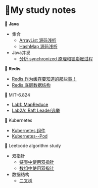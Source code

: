 # 🌰My study notes

🙊 **Java**
- 集合
	- [ArrayList 源码浅析](https://github.com/leeleezl/StudyNotes/blob/main/Java/%E9%9B%86%E5%90%88/ArrayList%20%E6%BA%90%E7%A0%81%E9%98%85%E8%AF%BB.md)
	- [HashMap 源码浅析](https://github.com/leeleezl/StudyNotes/blob/main/Java/%E9%9B%86%E5%90%88/HashMap%20%E6%BA%90%E7%A0%81%E9%98%85%E8%AF%BB.md)
- Java并发
	- [分析 synchronized 原理和锁膨胀过程](https://github.com/leeleezl/StudyNotes/blob/main/Java/Java%E5%B9%B6%E5%8F%91/synchronized/%E6%B7%B1%E5%85%A5%E5%88%86%E6%9E%90%20synchronized%20%E5%8E%9F%E7%90%86%E5%92%8C%E9%94%81%E8%86%A8%E8%83%80%E8%BF%87%E7%A8%8B.md)

🙉 **Redis**
- [Redis 作为缓存要知道的那些事！](https://github.com/leeleezl/MyJava/blob/main/Redis/Redis%20%E7%BC%93%E5%AD%98/Redis%20%E4%BD%9C%E4%B8%BA%E7%BC%93%E5%AD%98%E8%A6%81%E7%9F%A5%E9%81%93%E7%9A%84%E9%82%A3%E4%BA%9B%E4%BA%8B%E5%84%BF.md)
- [Redis 底层数据结构](https://github.com/leeleezl/MyJava/blob/main/Redis/Redis%E6%95%B0%E6%8D%AE%E7%BB%93%E6%9E%84/Redis%20%E5%BA%95%E5%B1%82%E6%95%B0%E6%8D%AE%E7%BB%93%E6%9E%84.md)

🙊 MIT-6.824
- [Lab1: MapReduce](https://github.com/leeleezl/MIT-6.824-Lab/blob/master/Notes/%E5%AE%9E%E9%AA%8C-Lab1-MapReduce.md)
- [Lab2A: Raft Leader选举](https://github.com/leeleezl/MIT-6.824-Lab/blob/master/Notes/%E5%AE%9E%E9%AA%8C-%20Lab2A-Raft%20%E9%A2%86%E5%AF%BC%E4%BA%BA%E9%80%89%E4%B8%BE.md)

🐒 Kubernetes
- [Kubernetes 组件](https://github.com/leeleezl/StudyNotes/blob/main/K8s/Kubernetes%20%E7%BB%84%E4%BB%B6.md)
- [Kubernetes--Pod](https://github.com/leeleezl/StudyNotes/blob/main/K8s/Kubernetes--Pod.md)

🙉 Leetcode algorithm study
- 双指针
	- [链表中使用双指针](https://github.com/leeleezl/LeetCode-algorithm/blob/master/%E5%8F%8C%E6%8C%87%E9%92%88/%E9%93%BE%E8%A1%A8.md)
	- [数组中使用双指针](https://github.com/leeleezl/LeetCode-algorithm/blob/master/%E5%8F%8C%E6%8C%87%E9%92%88/%E6%95%B0%E7%BB%84.md)
- 数据结构
	- [二叉树](https://github.com/leeleezl/LeetCode-algorithm/blob/master/%E6%95%B0%E6%8D%AE%E7%BB%93%E6%9E%84/%E4%BA%8C%E5%8F%89%E6%A0%91.md)
